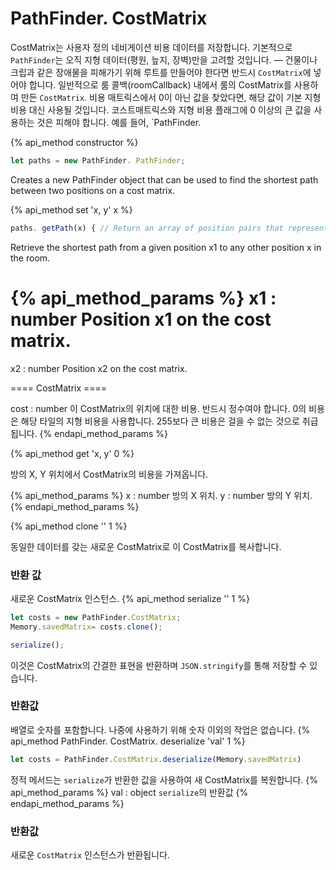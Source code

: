 # PathFinder. CostMatrix
CostMatrix는 사용자 정의 네비게이션 비용 데이터를 저장합니다. 기본적으로 `PathFinder`는 오직 지형 데이터(평원, 늪지, 장벽)만을 고려할 것입니다. — 건물이나 크립과 같은 장애물을 피해가기 위해 루트를 만들어야 한다면 반드시 `CostMatrix`에 넣어야 합니다. 일반적으로 룸 콜백(roomCallback) 내에서 룸의 CostMatrix를 사용하여 만든 `CostMatrix`. 비용 매트릭스에서 0이 아닌 값을 찾았다면, 해당 값이 기본 지형 비용 대신 사용될 것입니다. 코스트매트릭스와 지형 비용 플래그에 0 이상의 큰 값을 사용하는 것은 피해야 합니다. 예를 들어, `PathFinder.

{% api_method constructor %}

```javascript
let paths = new PathFinder. PathFinder;
``` 

Creates a new PathFinder object that can be used to find the shortest path between two positions on a cost matrix.  

{% api_method set 'x, y' x %}

```javascript
paths. getPath(x) { // Return an array of position pairs that represent the shortest path from x1 to x2 }
```

Retrieve the shortest path from a given position x1 to any other position x in the room. 

{% api_method_params %}
x1 : number
Position x1 on the cost matrix.
===
x2 : number
Position x2 on the cost matrix.

==== CostMatrix ====

cost : number
이 CostMatrix의 위치에 대한 비용. 반드시 정수여야 합니다. 0의 비용은 해당 타일의 지형 비용을 사용합니다. 255보다 큰 비용은 걸을 수 없는 것으로 취급됩니다.
{% endapi_method_params %}


{% api_method get 'x, y' 0 %}



방의 X, Y 위치에서 CostMatrix의 비용을 가져옵니다.

{% api_method_params %}
x : number
방의 X 위치.
y : number
방의 Y 위치.
{% endapi_method_params %}



{% api_method clone '' 1 %}



동일한 데이터를 갖는 새로운 CostMatrix로 이 CostMatrix를 복사합니다.


### 반환 값

새로운 CostMatrix 인스턴스.
{% api_method serialize '' 1 %}

```javascript
let costs = new PathFinder.CostMatrix;
Memory.savedMatrix= costs.clone();

serialize();
```

이것은 CostMatrix의 간결한 표현을 반환하며 <code>JSON.stringify</code>를 통해 저장할 수 있습니다.

### 반환값

배열로 숫자를 포함합니다. 나중에 사용하기 위해 숫자 이외의 작업은 없습니다.
{% api_method PathFinder. CostMatrix. deserialize 'val' 1 %}

```javascript
let costs = PathFinder.CostMatrix.deserialize(Memory.savedMatrix)
```

정적 메서드는 <code>serialize</code>가 반환한 값을 사용하여 새 CostMatrix를 복원합니다.
{% api_method_params %}
val : object
<code>serialize</code>의 반환값
{% endapi_method_params %}

### 반환값

새로운 <code>CostMatrix</code> 인스턴스가 반환됩니다.